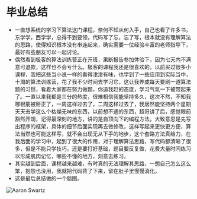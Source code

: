 # 毕业总结

* 一直想系统的学习下算法这门课程，奈何不知从何入手，自己也看了许多书，东学学，西学学，总得不到要领，代码写了忘，忘了写，根本就没有理解算法的思路，使得知识根本没有串连起来，确实需要一位经验丰富的老师指导下，最好有些朋友可以一起讨论。
* 偶然看到极客的算法训练营正在开班，果断报告参加体验下，因为七天内不满意可退款，这样也不会亏什么。极客的课程我还是很喜欢的，以前买过很多小课程，我把这些当小说一样的看得津津有味，也学到了一些应用到实际当中，十周的算法训练营，花了我不少时间去学习它，这让我养成每天要刷一道算法题的习惯，看着大家都在努力做题，你追我赶的态度，学习气氛一下被带起来了。一直以来我都是三分的热度，很难相信我能坚持多久，这次不然，不知我哪根筋被掰正了，一周这样过去了，二周这样过去了，我居然能坚持两个星期天天去学这么个枯燥无味的东西，以前想不通的东西，超哥讲了后，感觉眼前豁然开朗，记得最深刻的地方，讲的是自顶向下的编程方法，大致意思是先写出程序的框架，具体的细节后面实现再去做修改，这样写起来更快更方便，算法当然也可能这样写，就不会出现无从下手的地步，这个套路方法真给力，在我后面的学习中，起到了很大的作用，对于理解算法思路，写代码都清晰了很多，但是不能只学技巧，还是要打好基础，题目要反复做，花费大量时间练习以形成肌肉记忆，哪些不懂的地方，刻意去练习。
* 其实越到后面，课程越来越难，有时真的无法理解其思路，一想自己怎么这么笨，抱怨也没用，我就把代码背了下来，留在肚子里慢慢消化。
* 这是最后总结做的一个脑图。


![Aaron Swartz](https://raw.githubusercontent.com/smshen/MarkdownPhotos/master/Res/test.jpg)
